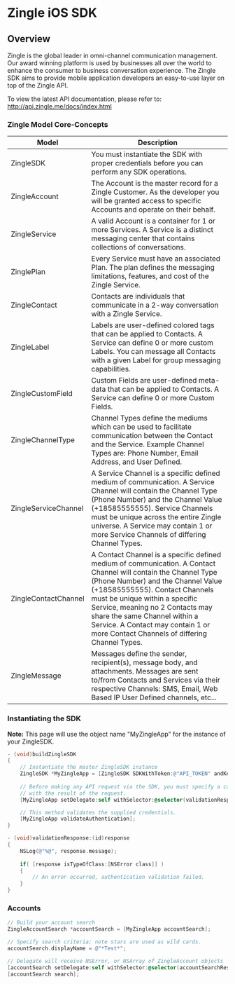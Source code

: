 # Zingle iOS SDK

## Overview

Zingle is the global leader in omni-channel communication management.  Our award winning platform is used by businesses all over the world to enhance the consumer to business conversation experience. The Zingle SDK aims to provide mobile application developers an easy-to-use layer on top of the Zingle API.

To view the latest API documentation, please refer to: http://api.zingle.me/docs/index.html

### Zingle Model Core-Concepts

Model | Description
--- | ---
ZingleSDK | You must instantiate the SDK with proper credentials before you can perform any SDK operations.
ZingleAccount | The Account is the master record for a Zingle Customer.  As the developer you will be granted access to specific Accounts and operate on their behalf.
ZingleService | A valid Account is a container for 1 or more Services.  A Service is a distinct messaging center that contains collections of conversations.
ZinglePlan | Every Service must have an associated Plan.  The plan defines the messaging limitations, features, and cost of the Zingle Service.
ZingleContact | Contacts are individuals that communicate in a 2-way conversation with a Zingle Service.
ZingleLabel | Labels are user-defined colored tags that can be applied to Contacts.  A Service can define 0 or more custom Labels.  You can message all Contacts with a given Label for group messaging capabilities.
ZingleCustomField | Custom Fields are user-defined meta-data that can be applied to Contacts. A Service can define 0 or more Custom Fields.
ZingleChannelType | Channel Types define the mediums which can be used to facilitate communication between the Contact and the Service.  Example Channel Types are: Phone Number, Email Address, and User Defined.
ZingleServiceChannel | A Service Channel is a specific defined medium of communication.  A Service Channel will contain the Channel Type (Phone Number) and the Channel Value (+18585555555).  Service Channels must be unique across the entire Zingle universe.  A Service may contain 1 or more Service Channels of differing Channel Types.
ZingleContactChannel | A Contact Channel is a specific defined medium of communication.  A Contact Channel will contain the Channel Type (Phone Number) and the Channel Value (+18585555555).  Contact Channels must be unique within a specific Service, meaning no 2 Contacts may share the same Channel within a Service.  A Contact may contain 1 or more Contact Channels of differing Channel Types.
ZingleMessage | Messages define the sender, recipient(s), message body, and attachments.  Messages are sent to/from Contacts and Services via their respective Channels: SMS, Email, Web Based IP User Defined channels, etc...

### Instantiating the SDK

**Note:** This page will use the object name "MyZingleApp" for the instance of your ZingleSDK.

```Objective-C
- (void)buildZingleSDK
{
    // Instantiate the master ZingleSDK instance
    ZingleSDK *MyZingleApp = [ZingleSDK SDKWithToken:@"API_TOKEN" andKey:@"API_KEY"];
    
    // Before making any API request via the SDK, you must specify a callback selector to get called 
    // with the result of the request.
    [MyZingleApp setDelegate:self withSelector:@selector(validationResponse:)];

    // This method validates the supplied credentials.
    [MyZingleApp validateAuthentication];
}

- (void)validationResponse:(id)response
{
    NSLog(@"%@", response.message);
    
    if( [response isTypeOfClass:[NSError class]] )
    {
        // An error occurred, authentication validation failed.
    }
}
```


### Accounts

```Objective-C
// Build your account search
ZingleAccountSearch *accountSearch = [MyZingleApp accountSearch];

// Specify search criteria; note stars are used as wild cards.
accountSearch.displayName = @"*Test*";

// Delegate will receive NSError, or NSArray of ZingleAccount objects
[accountSearch setDelegate:self withSelector:@selector(accountSearchResults:)];
[accountSearch search];
```

